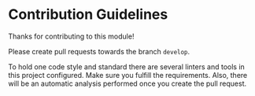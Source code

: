 # Contribution Guidelines

Thanks for contributing to this module!

Please create pull requests towards the branch `develop`.

To hold one code style and standard there are several linters and tools in this project configured. Make sure you fulfill the requirements.
Also, there will be an automatic analysis performed once you create the pull request.
